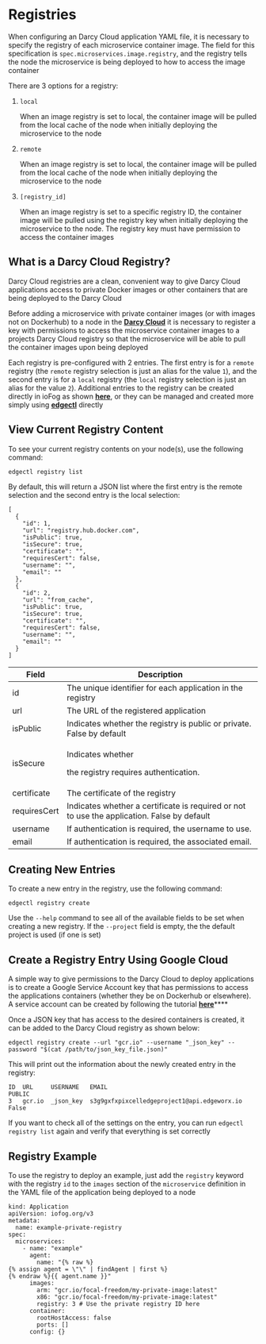 # Registries

When configuring an Darcy Cloud application YAML file, it is necessary to specify the registry of each microservice container image. The field for this specification is `spec.microservices.image.registry`, and the registry tells the node the microservice is being deployed to how to access the image container

There are 3 options for a registry:

1. `local`

    When an image registry is set to local, the container image will be pulled from the local cache of the node when initially deploying the microservice to the node

2. `remote`

    When an image registry is set to local, the container image will be pulled from the local cache of the node when initially deploying the microservice to the node

3. `[registry_id]`

    When an image registry is set to a specific registry ID, the container image will be pulled using the registry key when initially deploying the microservice to the node. The registry key must have permission to access the container images

## What is a Darcy Cloud Registry?

Darcy Cloud registries are a clean, convenient way to give Darcy Cloud applications access to private Docker images or other containers that are being deployed to the Darcy Cloud

Before adding a microservice with private container images (or with images not on Dockerhub) to a node in the [**Darcy Cloud**](https://www.darcy.ai) it is necessary to register a key with permissions to access the microservice container images to a projects Darcy Cloud registry so that the microservice will be able to pull the container images upon being deployed

Each registry is pre-configured with 2 entries. The first entry is for a `remote` registry (the `remote` registry selection is just an alias for the value `1`), and the second entry is for a `local` registry (the `local` registry selection is just an alias for the value `2`). Additional entries to the registry can be created directly in ioFog as shown [**here**](http://iofog.staging.edgeworx.io/docs/3/applications/microservice-registry-catalog.html), or they can be managed and created more simply using [**edgectl**](../get-started-edgectl/) directly

## View Current Registry Content

To see your current registry contents on your node(s), use the following command:

```
edgectl registry list
```

By default, this will return a JSON list where the first entry is the remote selection and the second entry is the local selection:

```
[
  {
    "id": 1,
    "url": "registry.hub.docker.com",
    "isPublic": true,
    "isSecure": true,
    "certificate": "",
    "requiresCert": false,
    "username": "",
    "email": ""
  },
  {
    "id": 2,
    "url": "from_cache",
    "isPublic": true,
    "isSecure": true,
    "certificate": "",
    "requiresCert": false,
    "username": "",
    "email": ""
  }
]
```

| **Field**    | **Description**                                                                             |
| ------------ | ------------------------------------------------------------------------------------------- |
| id           | The unique identifier for each application in the registry                                  |
| url          | The URL of the registered application                                                       |
| isPublic     | Indicates whether the registry is public or private. False by default                       |
| isSecure     | <p>Indicates whether</p><p> the registry requires authentication.</p>                       |
| certificate  | The certificate of the registry                                                             |
| requiresCert | Indicates whether a certificate is required or not to use the application. False by default |
| username     | If authentication is required, the username to use.                                         |
| email        | If authentication is required, the associated email.                                        |

## Creating New Entries

To create a new entry in the registry, use the following command:

```
edgectl registry create
```

Use the `--help` command to see all of the available fields to be set when creating a new registry. If the `--project` field is empty, the the default project is used (if one is set)

## Create a Registry Entry Using Google Cloud

A simple way to give permissions to the Darcy Cloud to deploy applications is to create a Google Service Account key that has permissions to access the applications containers (whether they be on Dockerhub or elsewhere). A service account can be created by following the tutorial [**here**](https://cloud.google.com/container-registry/docs/advanced-authentication#json-key)****

Once a JSON key that has access to the desired containers is created, it can be added to the Darcy Cloud registry as shown below:

```
edgectl registry create --url "gcr.io" --username "_json_key" --password "$(cat /path/to/json_key_file.json)"
```

This will print out the information about the newly created entry in the registry:

```
ID  URL     USERNAME   EMAIL                                        PUBLIC  
3   gcr.io  _json_key  s3g9gxfxpixcelledgeproject1@api.edgeworx.io  False
```

If you want to check all of the settings on the entry, you can run `edgectl registry list` again and verify that everything is set correctly

## Registry Example

To use the registry to deploy an example, just add the `registry` keyword with the registry `id` to the `images` section of the `microservice` definition in the YAML file of the application being deployed to a node

```
kind: Application
apiVersion: iofog.org/v3
metadata:
  name: example-private-registry
spec:
  microservices:
    - name: "example"
      agent:
        name: "{% raw %}
{% assign agent = \"\" | findAgent | first %}
{% endraw %}{{ agent.name }}"
      images:
        arm: "gcr.io/focal-freedom/my-private-image:latest"
        x86: "gcr.io/focal-freedom/my-private-image:latest"
        registry: 3 # Use the private registry ID here
      container:
        rootHostAccess: false
        ports: []
      config: {}
```
